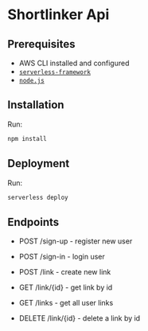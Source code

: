 # Shortlinker Api

## Prerequisites

- AWS CLI installed and configured
- [`serverless-framework`](https://github.com/serverless/serverless)
- [`node.js`](https://nodejs.org)

## Installation

Run:

```bash
npm install
```

## Deployment

Run:

```bash
serverless deploy
```

## Endpoints

- POST /sign-up - register new user
- POST /sign-in - login user

- POST /link - create new link
- GET /link/{id} - get link by id
- GET /links - get all user links
- DELETE /link/{id} - delete a link by id
